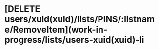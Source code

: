 # \[DELETE users/xuid\(xuid\)/lists/PINS/:listname/RemoveItem\]\(work-in-progress/lists/users-xuid\(xuid\)-li

